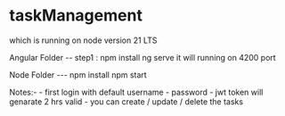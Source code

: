 # taskManagement

which is running on node version 21 LTS


Angular Folder -- 
      step1 : 
          npm install
          ng serve
          it will running on 4200 port

Node Folder ---
        npm install
        npm start

  Notes:-
      - first login with default username - password 
      - jwt token will genarate 2 hrs valid
      - you can create / update / delete the tasks
